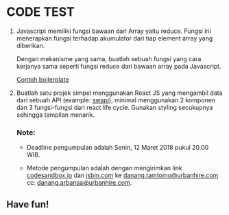 # CODE TEST

1. Javascript memiliki fungsi bawaan dari Array yaitu reduce. Fungsi ini menerapkan fungsi terhadap akumulator dari tiap element array yang diberikan. 

   Dengan mekanisme yang sama, buatlah sebuah fungsi yang cara kerjanya sama seperti fungsi reduce dari bawaan array pada Javascript.

   [Contoh boilerplate](http://jsbin.com/soqizuk/2/edit?js,output)

2. Buatlah satu projek simpel menggunakan React JS yang mengambil data dari sebuah API (example: [swapi](https://swapi.co/)),  minimal menggunakan 2 komponen dan 3 fungsi-fungsi dari react life cycle. Gunakan styling secukupnya sehingga tampilan menarik.

   ### Note:
   + Deadline pengumpulan adalah Senin, 12 Maret 2018 pukul 20.00 WIB. 
   
   + Metode pengumpulan adalah dengan mengirimkan link [codesandbox.io](https://codesandbox.io/) dan [jsbin.com](https://jsbin.com) ke danang.tamtomo@urbanhire.com cc: danang.arbansa@urbanhire.com.

## Have fun!

